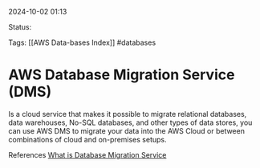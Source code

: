 2024-10-02 01:13

Status:

Tags:
[[AWS Data-bases Index]]
#databases

# AWS Database Migration Service (DMS)

Is a cloud service that makes it possible to migrate relational databases, data warehouses, No-SQL databases, and other types of data stores, you can use AWS DMS to migrate your data into the AWS Cloud or between combinations of cloud and on-premises setups.


References 
[What is Database Migration Service](https://docs.aws.amazon.com/dms/latest/userguide/Welcome.html)